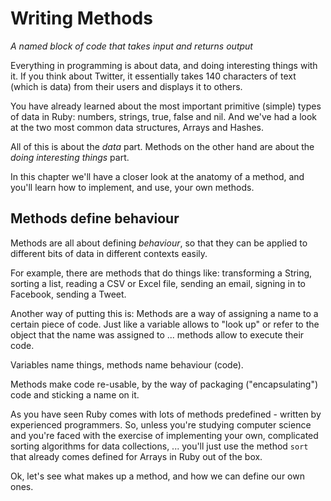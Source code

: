 # Writing Methods

*A named block of code that takes input and returns output*

Everything in programming is about data, and doing interesting things with it.
If you think about Twitter, it essentially takes 140 characters of text
(which is data) from their users and displays it to others.

You have already learned about the most important primitive (simple) types of
data in Ruby: numbers, strings, true, false and nil. And we've had a look at
the two most common data structures, Arrays and Hashes.

All of this is about the *data* part. Methods on the other hand are about the
*doing interesting things* part.

In this chapter we'll have a closer look at the anatomy of a method, and you'll
learn how to implement, and use, your own methods.

## Methods define behaviour

Methods are all about defining *behaviour*, so that they can be applied to
different bits of data in different contexts easily.

For example, there are methods that do things like: transforming a String,
sorting a list, reading a CSV or Excel file, sending an email, signing in to
Facebook, sending a Tweet.

Another way of putting this is: Methods are a way of assigning a name to a
certain piece of code. Just like a variable allows to "look up" or refer to
the object that the name was assigned to ... methods allow to execute their
code.

<p class="hint">
Variables name things, methods name behaviour (code).
</p>

Methods make code re-usable, by the way of packaging ("encapsulating") code and
sticking a name on it.

As you have seen Ruby comes with lots of methods predefined - written by
experienced programmers. So, unless you're studying computer science and you're
faced with the exercise of implementing your own, complicated sorting
algorithms for data collections, ... you'll just use the method `sort` that
already comes defined for Arrays in Ruby out of the box.

Ok, let's see what makes up a method, and how we can define our own ones.

